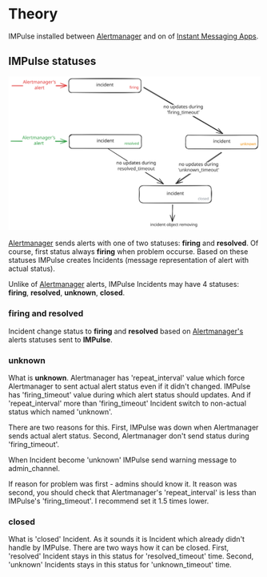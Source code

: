 # Theory

IMPulse installed between [Alertmanager](alertmanager.md) and on of [Instant Messaging Apps](apps.md).

## IMPulse statuses

![None](media/incident_behavior.excalidraw.svg)

[Alertmanager](alertmanager.md) sends alerts with one of two statuses: **firing** and **resolved**. Of course, first status always **firing** when problem occurse. Based on these statuses IMPulse creates Incidents (message representation of alert with actual status).

Unlike of [Alertmanager](alertmanager.md) alerts, IMPulse Incidents may have 4 statuses: **firing**, **resolved**, **unknown**, **closed**.

### firing and resolved

Incident change status to **firing** and **resolved** based on [Alertmanager's](alertmanager.md) alerts statuses sent to **IMPulse**.

### unknown

What is **unknown**. Alertmanager has 'repeat_interval' value which force Alertmanager to sent actual alert status even if it didn't changed. IMPulse has 'firing_timeout' value during which alert status should updates. And if 'repeat_interval' more than 'firing_timeout' Incident switch to non-actual status which named 'unknown'.

There are two reasons for this. First, IMPulse was down when Alertmanager sends actual alert status. Second, Alertmanager don't send status during 'firing_timeout'.

When Incident become 'unknown' IMPulse send warning message to admin_channel.

If reason for problem was first - admins should know it. It reason was second, you should check that Alertmanager's 'repeat_interval' is less than IMPulse's 'firing_timeout'. I recommend set it 1.5 times lower.

### closed

What is 'closed' Incident. As it sounds it is Incident which already didn't handle by IMPulse. There are two ways how it can be closed. First, 'resolved' Incident stays in this status for 'resolved_timeout' time. Second, 'unknown' Incidents stays in this status for 'unknown_timeout' time.
